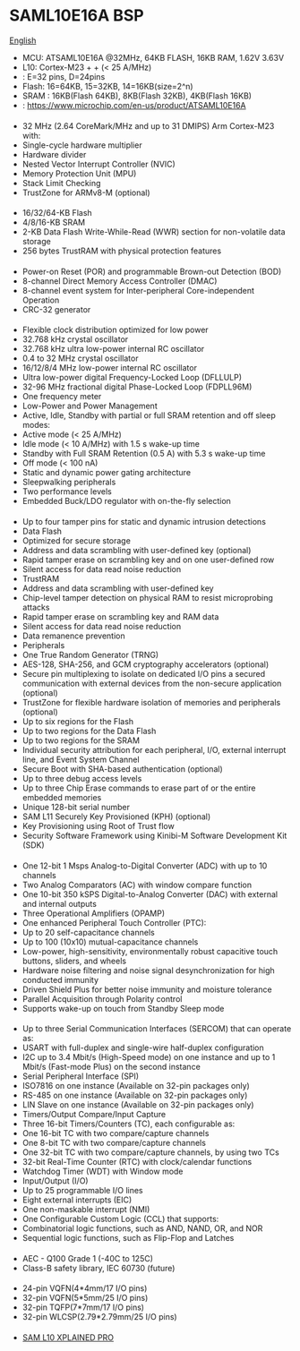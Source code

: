 # SAML10E16A BSP 

[English](README.md)
- MCU: ATSAML10E16A @32MHz, 64KB FLASH, 16KB RAM, 1.62V  3.63V
- L10: Cortex-M23 +  + (< 25 A/MHz)
- : E=32 pins, D=24pins
- Flash: 16=64KB, 15=32KB, 14=16KB(size=2^n)
- SRAM : 16KB(Flash 64KB), 8KB(Flash 32KB), 4KB(Flash 16KB)
- : <https://www.microchip.com/en-us/product/ATSAML10E16A>

#### 

#### 
  - 32 MHz (2.64 CoreMark/MHz and up to 31 DMIPS) Arm Cortex-M23 with:
  - Single-cycle hardware multiplier
  - Hardware divider
  - Nested Vector Interrupt Controller (NVIC)
  - Memory Protection Unit (MPU)
  - Stack Limit Checking
  - TrustZone for ARMv8-M (optional)

#### 
  - 16/32/64-KB Flash
  - 4/8/16-KB SRAM
  - 2-KB Data Flash Write-While-Read (WWR) section for non-volatile data storage
  - 256 bytes TrustRAM with physical protection features

#### 
  - Power-on Reset (POR) and programmable Brown-out Detection (BOD)
  - 8-channel Direct Memory Access Controller (DMAC)
  - 8-channel event system for Inter-peripheral Core-independent Operation
  - CRC-32 generator

#### 
  - Flexible clock distribution optimized for low power
  - 32.768 kHz crystal oscillator
  - 32.768 kHz ultra low-power internal RC oscillator
  - 0.4 to 32 MHz crystal oscillator
  - 16/12/8/4 MHz low-power internal RC oscillator
  - Ultra low-power digital Frequency-Locked Loop (DFLLULP)
  - 32-96 MHz fractional digital Phase-Locked Loop (FDPLL96M)
  - One frequency meter
  - Low-Power and Power Management
  - Active, Idle, Standby with partial or full SRAM retention and off sleep modes:
  - Active mode (< 25 A/MHz)
  - Idle mode (< 10 A/MHz) with 1.5 s wake-up time
  - Standby with Full SRAM Retention (0.5 A) with 5.3 s wake-up time
  - Off mode (< 100 nA)
  - Static and dynamic power gating architecture
  - Sleepwalking peripherals
  - Two performance levels
  - Embedded Buck/LDO regulator with on-the-fly selection

#### 
  - Up to four tamper pins for static and dynamic intrusion detections
  - Data Flash
  - Optimized for secure storage
  - Address and data scrambling with user-defined key (optional)
  - Rapid tamper erase on scrambling key and on one user-defined row
  - Silent access for data read noise reduction
  - TrustRAM
  - Address and data scrambling with user-defined key
  - Chip-level tamper detection on physical RAM to resist microprobing attacks
  - Rapid tamper erase on scrambling key and RAM data
  - Silent access for data read noise reduction
  - Data remanence prevention
  - Peripherals
  - One True Random Generator (TRNG)
  - AES-128, SHA-256, and GCM cryptography accelerators (optional)
  - Secure pin multiplexing to isolate on dedicated I/O pins a secured communication with external devices from the non-secure application (optional)
  - TrustZone for flexible hardware isolation of memories and peripherals (optional)
  - Up to six regions for the Flash
  - Up to two regions for the Data Flash
  - Up to two regions for the SRAM
  - Individual security attribution for each peripheral, I/O, external interrupt line, and Event System Channel
  - Secure Boot with SHA-based authentication (optional)
  - Up to three debug access levels
  - Up to three Chip Erase commands to erase part of or the entire embedded memories
  - Unique 128-bit serial number
  - SAM L11 Securely Key Provisioned (KPH) (optional)
  - Key Provisioning using Root of Trust flow
  - Security Software Framework using Kinibi-M Software Development Kit (SDK)

#### 
  - One 12-bit 1 Msps Analog-to-Digital Converter (ADC) with up to 10 channels
  - Two Analog Comparators (AC) with window compare function
  - One 10-bit 350 kSPS Digital-to-Analog Converter (DAC) with external and internal outputs
  - Three Operational Amplifiers (OPAMP)
  - One enhanced Peripheral Touch Controller (PTC):
  - Up to 20 self-capacitance channels
  - Up to 100 (10x10) mutual-capacitance channels
  - Low-power, high-sensitivity, environmentally robust capacitive touch buttons, sliders, and wheels
  - Hardware noise filtering and noise signal desynchronization for high conducted immunity
  - Driven Shield Plus for better noise immunity and moisture tolerance
  - Parallel Acquisition through Polarity control
  - Supports wake-up on touch from Standby Sleep mode

#### 
  - Up to three Serial Communication Interfaces (SERCOM) that can operate as:
  - USART with full-duplex and single-wire half-duplex configuration
  - I2C up to 3.4 Mbit/s (High-Speed mode) on one instance and up to 1 Mbit/s (Fast-mode Plus) on the second instance
  - Serial Peripheral Interface (SPI)
  - ISO7816 on one instance (Available on 32-pin packages only)
  - RS-485 on one instance (Available on 32-pin packages only)
  - LIN Slave on one instance (Available on 32-pin packages only)
  - Timers/Output Compare/Input Capture
  - Three 16-bit Timers/Counters (TC), each configurable as:
  - One 16-bit TC with two compare/capture channels
  - One 8-bit TC with two compare/capture channels
  - One 32-bit TC with two compare/capture channels, by using two TCs
  - 32-bit Real-Time Counter (RTC) with clock/calendar functions
  - Watchdog Timer (WDT) with Window mode
  - Input/Output (I/O)
  - Up to 25 programmable I/O lines
  - Eight external interrupts (EIC)
  - One non-maskable interrupt (NMI)
  - One Configurable Custom Logic (CCL) that supports:
  - Combinatorial logic functions, such as AND, NAND, OR, and NOR
  - Sequential logic functions, such as Flip-Flop and Latches

#### 
  - AEC - Q100 Grade 1 (-40C to 125C)
  - Class-B safety library, IEC 60730 (future)

#### 
  - 24-pin VQFN(4*4mm/17 I/O pins)
  - 32-pin VQFN(5*5mm/25 I/O pins)
  - 32-pin TQFP(7*7mm/17 I/O pins)
  - 32-pin WLCSP(2.79*2.79mm/25 I/O pins)

#### 
- [SAM L10 XPLAINED PRO](https://ww1.microchip.com/downloads/en/Appnotes/Getting-Started-with-SAM%20L10L11-Xplained-Pro-DS00002722A.pdf)